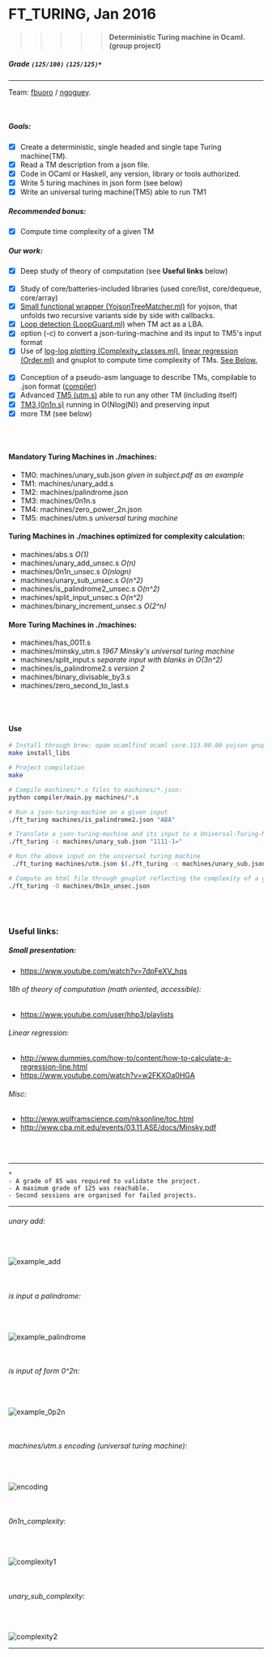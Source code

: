 # FT_TURING, Jan 2016
>>>>> #### Deterministic Turing machine in Ocaml. (group project)

##### Grade ``(125/100)`` ``(125/125)*``
--------  -----------------------

Team: [fbuoro]() / [ngoguey](https://github.com/Ngoguey42).

<BR>

##### Goals:
- [X] Create a deterministic, single headed and single tape Turing machine(TM).
- [X] Read a TM description from a json file.
- [X] Code in OCaml or Haskell, any version, library or tools authorized.
- [X] Write 5 turing machines in json form (see below)
- [X] Write an universal turing machine(TM5) able to run TM1

##### Recommended bonus:
- [X] Compute time complexity of a given TM

##### Our work:
- [X] Deep study of theory of computation (see **Useful links** below)
<BR><BR>
- [X] Study of core/batteries-included libraries (used core/list, core/dequeue, core/array)
- [X] [Small functional wrapper (YojsonTreeMatcher.ml)](srcs/YojsonTreeMatcher.ml?ts=4) for yojson, that unfolds two recursive variants side by side with callbacks.
- [X] [Loop detection (LoopGuard.ml)](srcs/LoopGuard.ml?ts=4) when TM act as a LBA.
- [X] option (-c) to convert a json-turing-machine and its input to TM5's input format
- [X] Use of [log-log plotting (Complexity_classes.ml)](srcs/Complexity_classes.ml?ts=4#L58), [linear regression (Order.ml)](srcs/Order.ml?ts=4#L27) and gnuplot to compute time complexity of TMs. [See Below.](#0n1n_complexity)
<BR><BR>
- [X] Conception of a pseudo-asm language to describe TMs, compilable to .json format ([compiler](./compiler/))
- [X] Advanced [TM5 (utm.s)](machines/utm.s?ts=4) able to run any other TM (including itself)
- [X] [TM3 (0n1n.s)](machines/0n1n.s?ts=4) running in O(Nlog(N)) and preserving input
- [X] more TM (see below)
<BR>

<BR>

#### Mandatory Turing Machines in ./machines:
- TM0: machines/unary_sub.json  *given in subject.pdf as an example*
- TM1: machines/unary_add.s
- TM2: machines/palindrome.json
- TM3: machines/0n1n.s
- TM4: machines/zero_power_2n.json
- TM5: machines/utm.s *universal turing machine*

#### Turing Machines in ./machines optimized for complexity calculation:
- machines/abs.s  *O(1)*
- machines/unary_add_unsec.s  *O(n)*
- machines/0n1n_unsec.s  *O(nlogn)*
- machines/unary_sub_unsec.s  *O(n^2)*
- machines/is_palindrome2_unsec.s  *O(n^2)*
- machines/split_input_unsec.s  *O(n^2)*
- machines/binary_increment_unsec.s  *O(2^n)*

#### More Turing Machines in ./machines:
- machines/has_0011.s
- machines/minsky_utm.s  *1967 Minsky's universal turing machine*
- machines/split_input.s  *separate input with blanks in O(3n^2)*
- machines/is_palindrome2.s  *version 2*
- machines/binary_divisable_by3.s
- machines/zero_second_to_last.s


<BR><BR>

#### Use
```sh
# Install through brew: opam ocamlfind ocaml core.113.00.00 yojson gnuplot gnuplot-ocaml
make install_libs

# Project compilation
make

# Compile machines/*.s files to machines/*.json:
python compiler/main.py machines/*.s

# Run a json-turing-machine on a given input
./ft_turing machines/is_palindrome2.json "ABA"

# Translate a json-turing-machine and its input to a Universal-Turing-Machine input
./ft_turing -c machines/unary_sub.json "1111-1="

# Run the above input on the universal turing machine
 ./ft_turing machines/utm.json $(./ft_turing -c machines/unary_sub.json "1111-1=")

# Compute an html file through gnuplot reflecting the complexity of a given json-turing-machine
./ft_turing -O machines/0n1n_unsec.json

```

<BR><BR>

### Useful links:
##### Small presentation:
- https://www.youtube.com/watch?v=7dpFeXV_hqs

###### 18h of theory of computation (math oriented, accessible):
- https://www.youtube.com/user/hhp3/playlists

###### Linear regression:
- http://www.dummies.com/how-to/content/how-to-calculate-a-regression-line.html
- https://www.youtube.com/watch?v=w2FKXOa0HGA

###### Misc:
- http://www.wolframscience.com/nksonline/toc.html
- http://www.cba.mit.edu/events/03.11.ASE/docs/Minsky.pdf

<BR><BR>

---

```
*
- A grade of 85 was required to validate the project.
- A maximum grade of 125 was reachable.
- Second sessions are organised for failed projects.
```

---

###### unary add:

<BR>

![example_add](./img/example_add.png)

<BR>

###### is input a palindrome:

<BR>

![example_palindrome](./img/example_palindrome.png)

<BR>

###### is input of form 0^2n:

<BR>

![example_0p2n](./img/example_zeropower2n.png)

<BR>

###### machines/utm.s encoding (universal turing machine):

<BR>

![encoding](./img/utm_encoding.png)

<BR>

###### 0n1n_complexity:

<BR>

![complexity1](./img/0n1n_complexity.png)

<BR>

######  unary\_sub\_complexity:

<BR>

![complexity2](./img/unary_sub_complexity.png)


---
